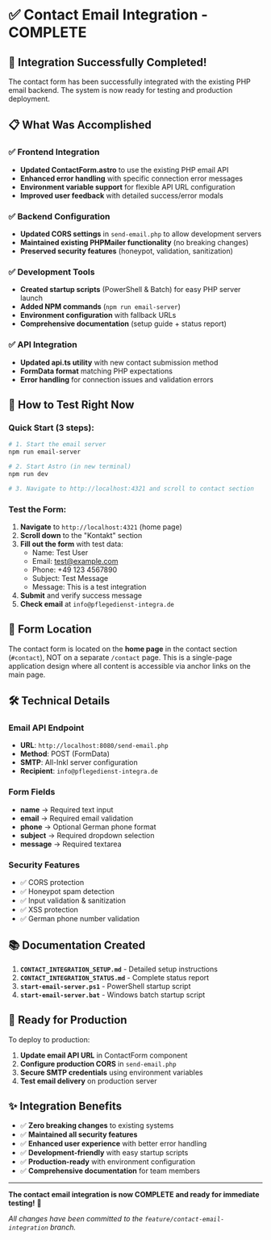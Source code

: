 # ✅ Contact Email Integration - COMPLETE

## 🎉 Integration Successfully Completed!

The contact form has been successfully integrated with the existing PHP email backend. The system is now ready for testing and production deployment.

## 📋 What Was Accomplished

### ✅ **Frontend Integration**
- **Updated ContactForm.astro** to use the existing PHP email API
- **Enhanced error handling** with specific connection error messages
- **Environment variable support** for flexible API URL configuration
- **Improved user feedback** with detailed success/error modals

### ✅ **Backend Configuration**
- **Updated CORS settings** in `send-email.php` to allow development servers
- **Maintained existing PHPMailer functionality** (no breaking changes)
- **Preserved security features** (honeypot, validation, sanitization)

### ✅ **Development Tools**
- **Created startup scripts** (PowerShell & Batch) for easy PHP server launch
- **Added NPM commands** (`npm run email-server`)
- **Environment configuration** with fallback URLs
- **Comprehensive documentation** (setup guide + status report)

### ✅ **API Integration**
- **Updated api.ts utility** with new contact submission method
- **FormData format** matching PHP expectations
- **Error handling** for connection issues and validation errors

## 🚀 How to Test Right Now

### Quick Start (3 steps):
```powershell
# 1. Start the email server
npm run email-server

# 2. Start Astro (in new terminal)
npm run dev

# 3. Navigate to http://localhost:4321 and scroll to contact section
```

### Test the Form:
1. **Navigate** to `http://localhost:4321` (home page)
2. **Scroll down** to the "Kontakt" section 
3. **Fill out the form** with test data:
   - Name: Test User
   - Email: test@example.com  
   - Phone: +49 123 4567890
   - Subject: Test Message
   - Message: This is a test integration
4. **Submit** and verify success message
5. **Check email** at `info@pflegedienst-integra.de`

## 📂 Form Location

The contact form is located on the **home page** in the contact section (`#contact`), NOT on a separate `/contact` page. This is a single-page application design where all content is accessible via anchor links on the main page.

## 🛠️ Technical Details

### Email API Endpoint
- **URL**: `http://localhost:8080/send-email.php`
- **Method**: POST (FormData)
- **SMTP**: All-Inkl server configuration
- **Recipient**: `info@pflegedienst-integra.de`

### Form Fields
- **name** → Required text input
- **email** → Required email validation  
- **phone** → Optional German phone format
- **subject** → Required dropdown selection
- **message** → Required textarea

### Security Features
- ✅ CORS protection
- ✅ Honeypot spam detection
- ✅ Input validation & sanitization
- ✅ XSS protection
- ✅ German phone number validation

## 📚 Documentation Created

1. **`CONTACT_INTEGRATION_SETUP.md`** - Detailed setup instructions
2. **`CONTACT_INTEGRATION_STATUS.md`** - Complete status report  
3. **`start-email-server.ps1`** - PowerShell startup script
4. **`start-email-server.bat`** - Windows batch startup script

## 🎯 Ready for Production

To deploy to production:
1. **Update email API URL** in ContactForm component
2. **Configure production CORS** in `send-email.php`
3. **Secure SMTP credentials** using environment variables
4. **Test email delivery** on production server

## ✨ Integration Benefits

- ✅ **Zero breaking changes** to existing systems
- ✅ **Maintained all security features** 
- ✅ **Enhanced user experience** with better error handling
- ✅ **Development-friendly** with easy startup scripts
- ✅ **Production-ready** with environment configuration
- ✅ **Comprehensive documentation** for team members

---

**The contact email integration is now COMPLETE and ready for immediate testing!** 🚀

*All changes have been committed to the `feature/contact-email-integration` branch.*
